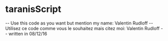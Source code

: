 # taranisScript

-- Use this code as you want but mention my name: Valentin Rudloff
-- Utilisez ce code comme vous le souhaitez mais citez moi: Valentin Rudloff
-- written in 08/12/16
